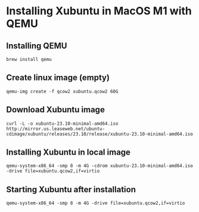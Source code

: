 # Installing Xubuntu in MacOS M1 with QEMU

## Installing QEMU

```
brew install qemu
```

## Create linux image (empty)

```
qemu-img create -f qcow2 xubuntu.qcow2 60G
```

## Download Xubuntu image

```
curl -L -o xubuntu-23.10-minimal-amd64.iso http://mirror.us.leaseweb.net/ubuntu-cdimage/xubuntu/releases/23.10/release/xubuntu-23.10-minimal-amd64.iso
```

## Installing Xubuntu in local image

```
qemu-system-x86_64 -smp 8 -m 4G -cdrom xubuntu-23.10-minimal-amd64.iso -drive file=xubuntu.qcow2,if=virtio

```

## Starting Xubuntu after installation

```
qemu-system-x86_64 -smp 8 -m 4G -drive file=xubuntu.qcow2,if=virtio
```

